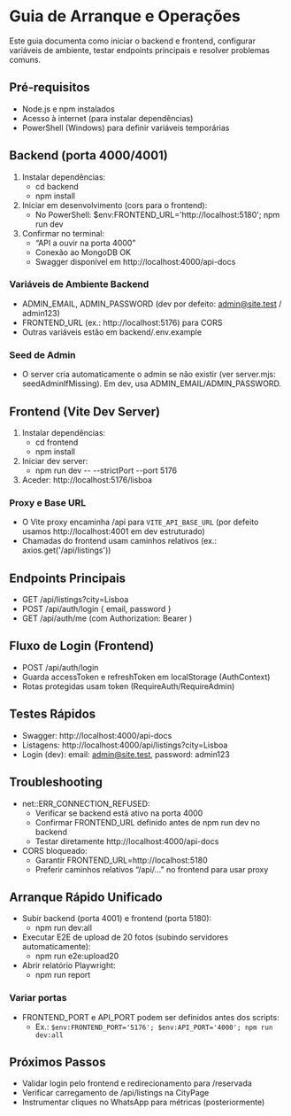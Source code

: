 # Guia de Arranque e Operações

Este guia documenta como iniciar o backend e frontend, configurar variáveis de ambiente, testar endpoints principais e resolver problemas comuns.

## Pré‑requisitos
- Node.js e npm instalados
- Acesso à internet (para instalar dependências)
- PowerShell (Windows) para definir variáveis temporárias

## Backend (porta 4000/4001)
1) Instalar dependências:
   - cd backend
   - npm install
2) Iniciar em desenvolvimento (cors para o frontend):
   - No PowerShell: $env:FRONTEND_URL='http://localhost:5180'; npm run dev
3) Confirmar no terminal:
   - “API a ouvir na porta 4000”
   - Conexão ao MongoDB OK
   - Swagger disponível em http://localhost:4000/api-docs

### Variáveis de Ambiente Backend
- ADMIN_EMAIL, ADMIN_PASSWORD (dev por defeito: admin@site.test / admin123)
- FRONTEND_URL (ex.: http://localhost:5176) para CORS
- Outras variáveis estão em backend/.env.example

### Seed de Admin
- O server cria automaticamente o admin se não existir (ver server.mjs: seedAdminIfMissing). Em dev, usa ADMIN_EMAIL/ADMIN_PASSWORD.

## Frontend (Vite Dev Server)
1) Instalar dependências:
   - cd frontend
   - npm install
2) Iniciar dev server:
   - npm run dev -- --strictPort --port 5176
3) Aceder: http://localhost:5176/lisboa

### Proxy e Base URL
- O Vite proxy encaminha /api para `VITE_API_BASE_URL` (por defeito usamos http://localhost:4001 em dev estruturado)
- Chamadas do frontend usam caminhos relativos (ex.: axios.get('/api/listings'))

## Endpoints Principais
- GET /api/listings?city=Lisboa
- POST /api/auth/login { email, password }
- GET /api/auth/me (com Authorization: Bearer <token>)

## Fluxo de Login (Frontend)
- POST /api/auth/login
- Guarda accessToken e refreshToken em localStorage (AuthContext)
- Rotas protegidas usam token (RequireAuth/RequireAdmin)

## Testes Rápidos
- Swagger: http://localhost:4000/api-docs
- Listagens: http://localhost:4000/api/listings?city=Lisboa
- Login (dev): email: admin@site.test, password: admin123

## Troubleshooting
- net::ERR_CONNECTION_REFUSED:
  - Verificar se backend está ativo na porta 4000
  - Confirmar FRONTEND_URL definido antes de npm run dev no backend
  - Testar diretamente http://localhost:4000/api-docs
- CORS bloqueado:
  - Garantir FRONTEND_URL=http://localhost:5180
  - Preferir caminhos relativos “/api/…” no frontend para usar proxy

## Arranque Rápido Unificado
- Subir backend (porta 4001) e frontend (porta 5180):
  - npm run dev:all
- Executar E2E de upload de 20 fotos (subindo servidores automaticamente):
  - npm run e2e:upload20
- Abrir relatório Playwright:
  - npm run report

### Variar portas
- FRONTEND_PORT e API_PORT podem ser definidos antes dos scripts:
  - Ex.: `$env:FRONTEND_PORT='5176'; $env:API_PORT='4000'; npm run dev:all`

## Próximos Passos
- Validar login pelo frontend e redirecionamento para /reservada
- Verificar carregamento de /api/listings na CityPage
- Instrumentar cliques no WhatsApp para métricas (posteriormente)